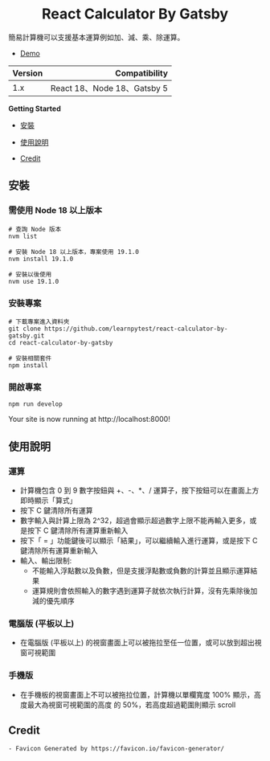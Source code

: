 <h1 align="center">
  React Calculator By Gatsby
</h1>

簡易計算機可以支援基本運算例如加、減、乘、除運算。

- [Demo](https://rc-calculator-gatsby.netlify.app/)

| Version | Compatibility | 
| :-----| ----: |
| 1.x | React 18、Node 18、Gatsby 5 | 
 
**Getting Started**

 - [安裝](#安裝)

 - [使用說明](#使用說明)

 - [Credit](#Credit)

## 安裝

### 需使用 Node 18 以上版本

```shell
# 查詢 Node 版本
nvm list

# 安裝 Node 18 以上版本，專案使用 19.1.0
nvm install 19.1.0

# 安裝以後使用
nvm use 19.1.0
```

### 安裝專案

```shell
# 下載專案進入資料夾
git clone https://github.com/learnpytest/react-calculator-by-gatsby.git
cd react-calculator-by-gatsby

# 安裝相關套件
npm install
```

### 開啟專案

```shell
npm run develop
```
Your site is now running at http://localhost:8000!

## 使用說明

### 運算

   - 計算機包含 0 到 9 數字按鈕與 +、-、*、/ 運算子，按下按鈕可以在畫面上方即時顯示「算式」
   - 按下 C 鍵清除所有運算
   - 數字輸入與計算上限為 2^32，超過會顯示超過數字上限不能再輸入更多，或是按下 C 鍵清除所有運算重新輸入
   - 按下「 = 」功能鍵後可以顯示「結果」，可以繼續輸入進行運算，或是按下 C 鍵清除所有運算重新輸入
   - 輸入、輸出限制: 
        - 不能輸入浮點數以及負數，但是支援浮點數或負數的計算並且顯示運算結果
        - 運算規則會依照輸入的數字遇到運算子就依次執行計算，沒有先乘除後加減的優先順序

### 電腦版 (平板以上)

   - 在電腦版 (平板以上) 的視窗畫面上可以被拖拉至任一位置，或可以放到超出視窗可視範圍

### 手機版

   - 在手機板的視窗畫面上不可以被拖拉位置，計算機以單欄寬度 100% 顯示，高度最大為視窗可視範圍的高度
     的 50%，若高度超過範圍則顯示 scroll

## Credit

    - Favicon Generated by https://favicon.io/favicon-generator/